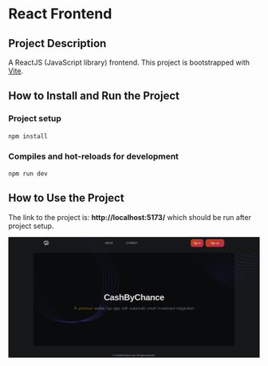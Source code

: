 # React Frontend

## Project Description

A ReactJS (JavaScript library) frontend. This project is bootstrapped with [Vite](https://vitejs.dev/).

## How to Install and Run the Project

### Project setup
```
npm install
```

### Compiles and hot-reloads for development
```
npm run dev
```
## How to Use the Project

The link to the project is: **http://localhost:5173/** which should be run after project setup.

![Project Home Page](https://github.com/AkilaTS/CashByChance/blob/main/frontend/src/images/repo.png)